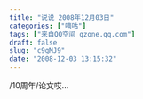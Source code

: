 ```yaml
---
title: "说说 2008年12月03日"
categories: ["嘀咕"]
tags: ["来自QQ空间 qzone.qq.com"]
draft: false
slug: "c9gMJ9"
date: "2008-12-03 13:15:32"
---
```


/10周年/论文哎...
